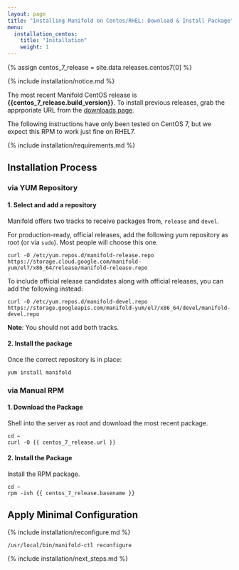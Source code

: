 ```yaml
---
layout: page
title: "Installing Manifold on Centos/RHEL: Download & Install Package"
menu:
  installation_centos:
    title: "Installation"
    weight: 1
---
```


{% assign centos_7_release = site.data.releases.centos7[0] %}

{% include installation/notice.md %}

The most recent Manifold CentOS release is <strong>{{centos_7_release.build_version}}</strong>. To install previous releases, grab the apprporiate URL from the [downloads page](/docs/reference/downloads.html).

The following instructions have only been tested on CentOS 7, but we expect this RPM to work just fine on RHEL7.

{% include installation/requirements.md %}

## Installation Process

### via YUM Repository

#### 1. Select and add a repository

Manifold offers two tracks to receive packages from, `release` and `devel`.

For production-ready, official releases, add the following yum repository as root (or via `sudo`). Most people will choose this one.

```shell
curl -O /etc/yum.repos.d/manifold-release.repo https://storage.cloud.google.com/manifold-yum/el7/x86_64/release/manifold-release.repo
```

To include official release candidates along with official releases, you can add the following instead:

```shell
curl -O /etc/yum.repos.d/manifold-devel.repo https://storage.googleapis.com/manifold-yum/el7/x86_64/devel/manifold-devel.repo
```

**Note**: You should not add both tracks.

#### 2. Install the package

Once the correct repository is in place:

```shell
yum install manifold
```

### via Manual RPM

#### 1. Download the Package

Shell into the server as root and download the most recent package.

``` shell
cd ~
curl -O {{ centos_7_release.url }}
```

#### 2. Install the Package

Install the RPM package.

``` shell
cd ~
rpm -ivh {{ centos_7_release.basename }}
```

## Apply Minimal Configuration

{% include installation/reconfigure.md %}

``` shell
/usr/local/bin/manifold-ctl reconfigure
```

{% include installation/next_steps.md %}
